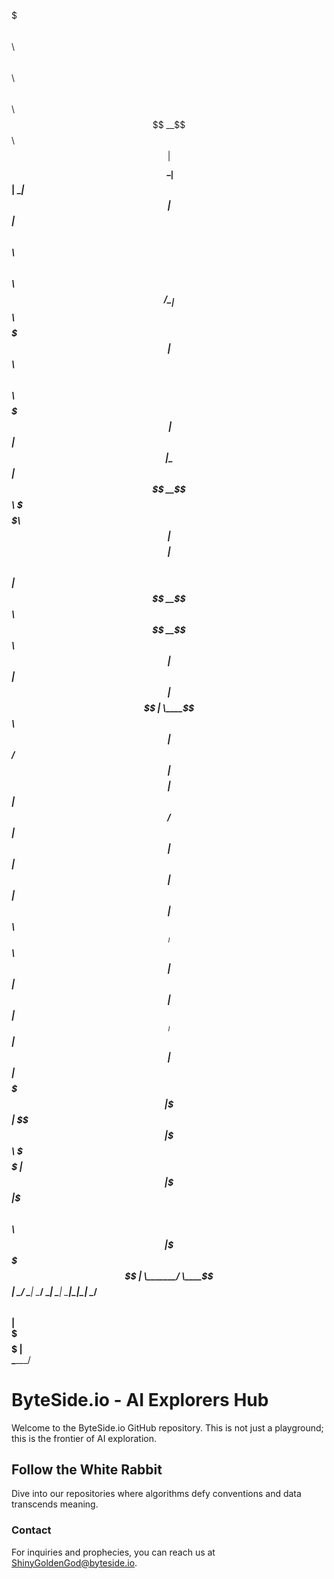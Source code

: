 $$$$$$$\              $$\                $$$$$$\  $$\       $$\               $$\           
$$  __$$\             $$ |              $$  __$$\ \__|      $$ |              \__|          
$$ |  $$ |$$\   $$\ $$$$$$\    $$$$$$\  $$ /  \__|$$\  $$$$$$$ | $$$$$$\      $$\  $$$$$$\  
$$$$$$$\ |$$ |  $$ |\_$$  _|  $$  __$$\ \$$$$$$\  $$ |$$  __$$ |$$  __$$\     $$ |$$  __$$\ 
$$  __$$\ $$ |  $$ |  $$ |    $$$$$$$$ | \____$$\ $$ |$$ /  $$ |$$$$$$$$ |    $$ |$$ /  $$ |
$$ |  $$ |$$ |  $$ |  $$ |$$\ $$   ____|$$\   $$ |$$ |$$ |  $$ |$$   ____|    $$ |$$ |  $$ |
$$$$$$$  |\$$$$$$$ |  \$$$$  |\$$$$$$$\ \$$$$$$  |$$ |\$$$$$$$ |\$$$$$$$\ $$\ $$ |\$$$$$$  |
\_______/  \____$$ |   \____/  \_______| \______/ \__| \_______| \_______|\__|\__| \______/ 
          $$\   $$ |                                                                        
          \$$$$$$  |                                                                        
           \______/                                    
           

# ByteSide.io - AI Explorers Hub

Welcome to the ByteSide.io GitHub repository. This is not just a playground; this is the frontier of AI exploration.

## Follow the White Rabbit
Dive into our repositories where algorithms defy conventions and data transcends meaning.

### Contact
For inquiries and prophecies, you can reach us at [ShinyGoldenGod@byteside.io](mailto:ShinyGoldenGod@byteside.io).



